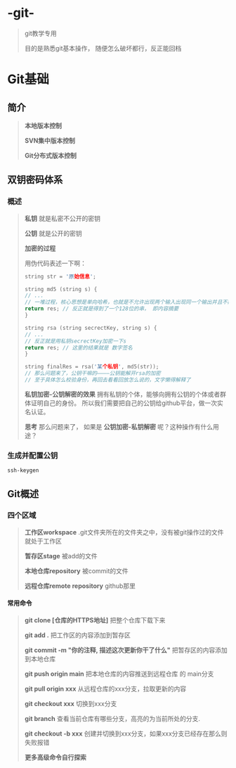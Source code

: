 # -git-
> git教学专用
>
> 目的是熟悉git基本操作， 随便怎么破坏都行，反正能回档

# Git基础

## 简介

> **本地版本控制**
>
> **SVN集中版本控制**
>
> **Git分布式版本控制**

## 双钥密码体系

### 概述

> **私钥**
> 就是私密不公开的密钥
>
> **公钥**
> 就是公开的密钥
>
> **加密的过程**
>
> 用伪代码表述一下啊：
>
> ```c++
> string str = '原始信息';
> 
> string md5 (string s) {
> // ... 
> // 一堆过程，核心思想是单向哈希，也就是不允许出现两个输入出现同一个输出并且不能由输出反推输入
> return res; // 反正就是得到了一个128位的串， 即内容摘要
> }
> 
> string rsa (string secrectKey, string s) {
> // ...
> // 反正就是用私钥secrectKey加密一下s
> return res; // 这里的结果就是 数字签名
> }
> 
> string finalRes = rsa('某个私钥', md5(str));
> // 那么问题来了，公钥干嘛的————公钥能解开rsa的加密
> // 至于具体怎么校验身份，再回去看看回放怎么说的，文字懒得解释了
> ```
>
> 
>
> **私钥加密-公钥解密的效果**
> 拥有私钥的个体，能够向拥有公钥的个体或者群体证明自己的身份。
> 所以我们需要把自己的公钥给github平台，做一次实名认证。
>
> **思考**
> 那么问题来了， 如果是 **公钥加密-私钥解密** 呢？这种操作有什么用途？

### 生成并配置公钥

```shell
ssh-keygen
```

## Git概述

### 四个区域

> **工作区workspace**
> .git文件夹所在的文件夹之中，没有被git操作过的文件就处于工作区
>
> **暂存区stage**
> 被add的文件
>
> **本地仓库repository**
> 被commit的文件
>
> **远程仓库remote repository**
> github那里

#### 常用命令

> **git clone [仓库的HTTPS地址]**
> 把整个仓库下载下来
>
> **git add .**
> 把工作区的内容添加到暂存区
>
> **git commit -m "你的注释, 描述这次更新你干了什么"**
> 把暂存区的内容添加到本地仓库
>
> **git push origin main**
> 把本地仓库的内容推送到远程仓库 的 main分支
>
> **git pull origin xxx**
> 从远程仓库的xxx分支，拉取更新的内容
>
> **git checkout xxx**
> 切换到xxx分支
>
> **git branch**
> 查看当前仓库有哪些分支，高亮的为当前所处的分支.
>
> **git checkout -b xxx**
> 创建并切换到xxx分支，如果xxx分支已经存在那么则失败报错
>
> **更多高级命令自行探索**

